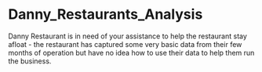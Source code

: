 # Danny_Restaurants_Analysis
 Danny Restaurant is in need of your assistance to help the restaurant stay afloat - the restaurant has captured some very basic data from their few months of operation but have no idea how to use their data to help them run the business.
